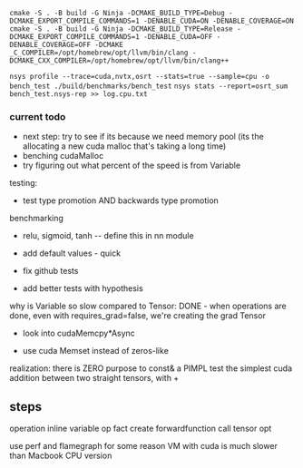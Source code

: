 `cmake -S . -B build -G Ninja -DCMAKE_BUILD_TYPE=Debug -DCMAKE_EXPORT_COMPILE_COMMANDS=1 -DENABLE_CUDA=ON -DENABLE_COVERAGE=ON`
`cmake -S . -B build -G Ninja -DCMAKE_BUILD_TYPE=Release -DCMAKE_EXPORT_COMPILE_COMMANDS=1 -DENABLE_CUDA=OFF -DENABLE_COVERAGE=OFF -DCMAKE
_C_COMPILER=/opt/homebrew/opt/llvm/bin/clang -DCMAKE_CXX_COMPILER=/opt/homebrew/opt/llvm/bin/clang++`

`nsys profile --trace=cuda,nvtx,osrt --stats=true --sample=cpu -o bench_test ./build/benchmarks/bench_test`
`nsys stats --report=osrt_sum bench_test.nsys-rep >> log.cpu.txt`

### current todo

- next step: try to see if its because we need memory pool (its the allocating a new cuda malloc that's taking a long time)
- benching cudaMalloc
- try figuring out what percent of the speed is from Variable

testing: 
- test type promotion AND backwards type promotion

benchmarking
<!-- - make regular binary operations different from broadcasting operations (see if it's speedup) -->
- relu, sigmoid, tanh -- define this in nn module
- add default values - quick

- fix github tests
- add better tests with hypothesis



why is Variable so slow compared to Tensor: 
DONE - when operations are done, even with requires_grad=false, we're creating the grad Tensor


<!-- - ADD EXPND PARAM TO METAHANDLER AND ADD LMP ASSERT FOR OFFSETUTIL -->
- look into cudaMemcpy*Async

- use cuda Memset instead of zeros-like
<!-- - Variables being used in the computations -- NEED to switch to tensors -->
<!-- - its creating a new class for every operation (but this shouldn't take too much time) -->

realization: there is ZERO purpose to const& a PIMPL
test the simplest cuda addition between two straight tensors, with +
<!-- LMP_CHECK(requires_grad()) << "Need to requires_grad if calling" -->

## steps
operation inline
variable op fact
create forwardfunction
call tensor opt


use perf and flamegraph
for some reason VM with cuda is much slower than Macbook CPU version